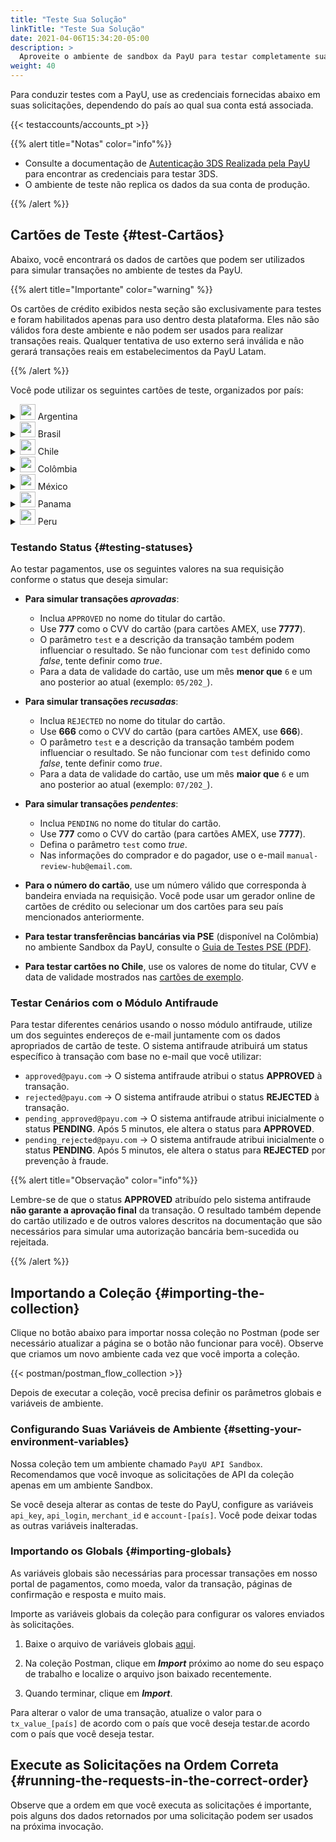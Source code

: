 ```yaml
---
title: "Teste Sua Solução"
linkTitle: "Teste Sua Solução"
date: 2021-04-06T15:34:20-05:00
description: >
  Aproveite o ambiente de sandbox da PayU para testar completamente sua solução antes de migrar para o ambiente de produção, onde são realizados pagamentos e transações reais.
weight: 40
---
```

<script>
  function openTarget() {
    var hash = location.hash.substring(1);
    if(hash) {
      var details = document.getElementById(hash);
    } 
    if(details && details.tagName.toLowerCase() === 'details') {
      details.open = true;
      details.scrollIntoView(true);
    }
  }
  window.addEventListener('DOMContentLoaded', openTarget);
</script>

Para conduzir testes com a PayU, use as credenciais fornecidas abaixo em suas solicitações, dependendo do país ao qual sua conta está associada.  

{{< testaccounts/accounts_pt >}}

{{% alert title="Notas" color="info"%}}

* Consulte a documentação de <a href="https://developers.payulatam.com/latam/pt/docs/services/3dsauthentication/payu-handled-3ds-authentication.html#testando-a-autentica%C3%A7%C3%A3o-3ds" target="_blank">Autenticação 3DS Realizada pela PayU</a> para encontrar as credenciais para testar 3DS.
* O ambiente de teste não replica os dados da sua conta de produção.

{{% /alert %}}

## Cartões de Teste {#test-Cartãos}

Abaixo, você encontrará os dados de cartões que podem ser utilizados para simular transações no ambiente de testes da PayU.

{{% alert title="Importante" color="warning" %}}

Os cartões de crédito exibidos nesta seção são exclusivamente para testes e foram habilitados apenas para uso dentro desta plataforma. Eles não são válidos fora deste ambiente e não podem ser usados para realizar transações reais. Qualquer tentativa de uso externo será inválida e não gerará transações reais em estabelecimentos da PayU Latam.

{{% /alert %}}

Você pode utilizar os seguintes cartões de teste, organizados por país:

<details id="argentina">
<summary><img src="/assets/Argentina.png" width="25px"/> Argentina</summary>

| Cartão                           | Número                              |
|----------------------------------|-------------------------------------|
| **Cartão de Crédito AMEX**       | 376414000000009                     |
| **Cartão de Crédito ARGENCARD**  | 5011050000000001                    |
| **Cartão de Crédito CABAL**      | 5896570000000008                    |
| **Cartão de Crédito CENCOSUD**   | 6034930000000005 - 5197670000000002 |
| **Cartão de Crédito DINERS**     | 36481400000006                      |
| **Cartão de Crédito MASTERCARD** | 5399090000000009                    |
| **Cartão de Crédito NARANJA**    | 5895620000000002                    |
| **Cartão de crédito SHOPPING**   | 6034880000000051                    |
| **Cartão de Crédito VISA**       | 4850110000000000 - 4036820000000001 |
| **Cartão de Débito VISA**        | 4517730000000000                    |  

</details>
<details id="brazil">
<summary><img src="/assets/Brasil.png" width="25px"/> Brasil</summary>

| Cartão                     | Número                                   | Data de Expiração  | CVV  | Nome do Titular |
|----------------------------|------------------------------------------|--------------------|------|-----|
| **Cartão de Crédito AMEX**       | 371341553758128                        | 2035/01           | 1234 |
| **Cartão de Crédito DINERS**     | 36490101441625                         | 2035/01           | 123  |
| **Cartão de Crédito ELO**        | 4389351648020055  <br> 4389358876174389 | 2035/01           | 123  |
| **Cartão de Crédito HIPERCARD**  | 6062825624254001                       | 2035/01           | 123  |
| **Cartão de Crédito MASTERCARD** | 5448280000000007 <br> 2223020000000005 <br> 2223000250000004 | 2035/01 | 123  |
| **Cartão de Débito MASTERCARD** | 5211588675821084                         | 01/2035          | 777 ou 666 | APPROVED ou DECLINED |
| **Cartão de Crédito VISA**       | 4235647728025682  <br> 4895370010000005 | 2035/01           | 123  |
| **Cartão de Débito VISA**        | 4245757666349685                         | 01/2035          | 777 ou 666 | APPROVED ou DECLINED |

</details>
<details id="chile">
<summary><img src="/assets/Chile.png" width="25px"/> Chile</summary>

<table>
<thead>
  <tr>
    <th>Cartão</th>
    <th>Número</th>
    <th>Titular do cartão</th>
    <th>CVV</th>
    <th>Data de expiração</th>
  </tr>
</thead>
<tbody>
  <tr>
    <td><b>Cartão de Crédito AMEX</b></td>
    <td>377825000000005</td>
    <td colspan="3" rowspan="2" style="vertical-align:middle"><a href="#testing-status">Use os valores de teste de acordo com o resultado esperado.</a></td>
  </tr>
  <tr>
    <td><b>Cartão de Crédito DINERS</b></td>
    <td>36525200000002</td>
  </tr>
  <tr>
    <td><b>Cartão de Crédito MASTERCARD</b></td>
    <td>5457210001000019</td>
    <td>BKN_DMC_001</td>
    <td>300</td>
    <td>12/25</td>
  </tr>
  <tr>
    <td><b>Cartão de Débito MASTERCARD</b></td>
    <td>5204730000001003</td>
    <td>BKN_MCS_001</td>
    <td>100</td>
    <td>12/25</td>
  </tr>
  <tr>
    <td><b>Cartão Pré-pago MASTERCARD</b></td>
    <td>5185540320000012</td>
    <td>BKN_DMC_001</td>
    <td>001</td>
    <td>12/25</td>
  </tr>
  <tr>
    <td><b>Cartão de Crédito VISA</b></td>
    <td>4761340000000035</td>
    <td>VISA_GLOBAL_3</td>
    <td>846</td>
    <td>12/27</td>
  </tr>
  <tr>
    <td><b>Cartão Internacional VISA</b></td>
    <td>4005520000000129</td>
    <td>VISA_ECOMMERCE_03</td>
    <td>921</td>
    <td>12/27</td>
  </tr>
  <tr>
    <td><b>Cartão de Débito VISA</b></td>
    <td>4761340000000050</td>
    <td>VISA_GLOBAL_5</td>
    <td>846</td>
    <td>12/27</td>
  </tr>
</tbody>
</table>

</details>
<details id="colombia">
<summary><img src="/assets/Colombia.png" width="25px"/> Colômbia</summary>

| Cartão                           | Número                                                                |
|----------------------------------|-----------------------------------------------------------------------|
| **Cartão de Crédito AMEX**       | 377813000000001 - 377847626810864 - 376402004977124 - 376414000000009 |
| **Cartão de Crédito CODENSA**    | 5907120000000009                                                      |
| **Cartão de Crédito CRM**        | 5282096712463427                                                      |
| **Cartão de Crédito DAVIVIENDA** | 5247081012761500                                                      |
| **Cartão de Crédito DINERS**     | 36032400000007 - 36032404150519 - 36032440201896                      |
| **Cartão de Crédito MASTERCARD** | 5471300000000003 - 5120697176068275                                   |
| **Cartão de Crédito NEQUI**      | 4093551018099251                                                      |
| **Cartão de Crédito VISA**       | 4097440000000004 - 4037997623271984 - 4111111111111111                |
| **Cartão de Débito VISA**        | 4509420000000008                                                      |

</details>
<details id="mexico">
<summary><img src="/assets/Mexico.png" width="25px"/> México</summary>

| Cartão                           | Número                               |
|----------------------------------|--------------------------------------|
| **Cartão de Crédito AMEX**       | 376675000000005                      |
| **Cartão de Crédito MASTERCARD** | 5491380000000001 - 5204740000002745  |
| **Cartão de Débito MASTERCARD**  | 5256780000000007 - 5579220000000012  |
| **Cartão de Crédito VISA**       | 4268070000000002 - 4931580001642617 - 4147463011110059 - 4147463011110083 - 4265880000000007 |
| **Cartão de Débito VISA**        | 4415490000000004                     |

</details>
<details id="panama">
<summary><img src="/assets/Panama.png" width="25px"/> Panama</summary>

| Cartão                           | Número                               |
|----------------------------------|--------------------------------------|
| **Cartão de Crédito MASTERCARD** | 5455040000000005                     |
| **Cartão de Crédito VISA**       | 4723030000000005                     |

</details>
<details id="peru">
<summary><img src="/assets/Peru.png" width="25px"/> Peru</summary>

| Cartão                           | Número                               |
|----------------------------------|--------------------------------------|
| **Cartão de Crédito AMEX**       | 377753000000009                      |
| **Cartão de Crédito DINERS**     | 36239200000000                       |
| **Cartão de Crédito MASTERCARD** | 5491610000000001                     |
| **Cartão de Débito MASTERCARD**  | 5236930000000003                     |
| **Cartão de Crédito VISA**       | 4907840000000005 - 4634010000000005  |
| **Cartão de Débito VISA**        | 4557880000000004                     |

</details>

### Testando Status {#testing-statuses}

Ao testar pagamentos, use os seguintes valores na sua requisição conforme o status que deseja simular:

* **Para simular transações _aprovadas_**:
  - Inclua `APPROVED` no nome do titular do cartão.
  - Use **777** como o CVV do cartão (para cartões AMEX, use **7777**).
  - O parâmetro `test` e a descrição da transação também podem influenciar o resultado. Se não funcionar com `test` definido como _false_, tente definir como _true_.
  - Para a data de validade do cartão, use um mês **menor que** `6` e um ano posterior ao atual (exemplo: `05/202_`).

* **Para simular transações _recusadas_**:
  - Inclua `REJECTED` no nome do titular do cartão.
  - Use **666** como o CVV do cartão (para cartões AMEX, use **666**).
  - O parâmetro `test` e a descrição da transação também podem influenciar o resultado. Se não funcionar com `test` definido como _false_, tente definir como _true_.
  - Para a data de validade do cartão, use um mês **maior que** `6` e um ano posterior ao atual (exemplo: `07/202_`).

* **Para simular transações _pendentes_**:
  - Inclua `PENDING` no nome do titular do cartão.
  - Use **777** como o CVV do cartão (para cartões AMEX, use **7777**).
  - Defina o parâmetro `test` como _true_.
  - Nas informações do comprador e do pagador, use o e-mail `manual-review-hub@email.com`.

* **Para o número do cartão**, use um número válido que corresponda à bandeira enviada na requisição. Você pode usar um gerador online de cartões de crédito ou selecionar um dos cartões para seu país mencionados anteriormente.

* **Para testar transferências bancárias via PSE** (disponível na Colômbia) no ambiente Sandbox da PayU, consulte o [Guia de Testes PSE (PDF)](/assets/pse-test-guide-v5-es.pdf).

* **Para testar cartões no Chile**, use os valores de nome do titular, CVV e data de validade mostrados nas <a href="#chile" id="linkcl" onclick="document.getElementById('chile').open = true;">cartões de exemplo</a>.

### Testar Cenários com o Módulo Antifraude

Para testar diferentes cenários usando o nosso módulo antifraude, utilize um dos seguintes endereços de e-mail juntamente com os dados apropriados de cartão de teste. O sistema antifraude atribuirá um status específico à transação com base no e-mail que você utilizar:

- `approved@payu.com` → O sistema antifraude atribui o status **APPROVED** à transação.
- `rejected@payu.com` → O sistema antifraude atribui o status **REJECTED** à transação.
- `pending_approved@payu.com` → O sistema antifraude atribui inicialmente o status **PENDING**. Após 5 minutos, ele altera o status para **APPROVED**.
- `pending_rejected@payu.com` → O sistema antifraude atribui inicialmente o status **PENDING**. Após 5 minutos, ele altera o status para **REJECTED** por prevenção à fraude.

{{% alert title="Observação" color="info"%}}

Lembre-se de que o status **APPROVED** atribuído pelo sistema antifraude **não garante a aprovação final** da transação. O resultado também depende do cartão utilizado e de outros valores descritos na documentação que são necessários para simular uma autorização bancária bem-sucedida ou rejeitada.

{{% /alert %}}

## Importando a Coleção {#importing-the-collection}

Clique no botão abaixo para importar nossa coleção no Postman (pode ser necessário atualizar a página se o botão não funcionar para você). Observe que criamos um novo ambiente cada vez que você importa a coleção.

{{< postman/postman_flow_collection >}}
<br>

Depois de executar a coleção, você precisa definir os parâmetros globais e variáveis de ambiente.

### Configurando Suas Variáveis ​​de Ambiente {#setting-your-environment-variables}

Nossa coleção tem um ambiente chamado `PayU API Sandbox`. Recomendamos que você invoque as solicitações de API da coleção apenas em um ambiente Sandbox.

Se você deseja alterar as contas de teste do PayU, configure as variáveis `api_key`, `api_login`, `merchant_id` e `account-[país]`. Você pode deixar todas as outras variáveis inalteradas.

### Importando os Globals {#importing-globals}

As variáveis globais são necessárias para processar transações em nosso portal de pagamentos, como moeda, valor da transação, páginas de confirmação e resposta e muito mais.

Importe as variáveis globais da coleção para configurar os valores enviados às solicitações. 

1. Baixe o arquivo de variáveis globais <a href="/assets/globals/PayU%20Latam.postman_globals.json" download>aqui</a>.

2. Na coleção Postman, clique em _**Import**_ próximo ao nome do seu espaço de trabalho e localize o arquivo json baixado recentemente.

3. Quando terminar, clique em _**Import**_.

Para alterar o valor de uma transação, atualize o valor para o  `tx_value_[país]` de acordo com o país que você deseja testar.de acordo com o país que você deseja testar.

## Execute as Solicitações na Ordem Correta {#running-the-requests-in-the-correct-order}

Observe que a ordem em que você executa as solicitações é importante, pois alguns dos dados retornados por uma solicitação podem ser usados na próxima invocação.